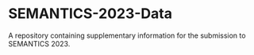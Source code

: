 # SEMANTICS-2023-Data
A  repository containing supplementary information for the submission to SEMANTICS 2023. 
